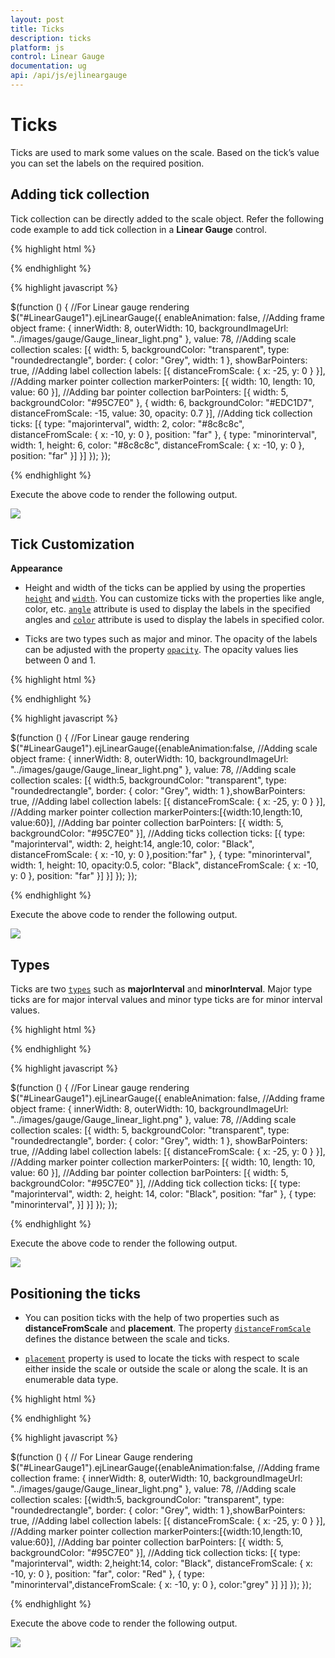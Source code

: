 ```yaml
---
layout: post
title: Ticks
description: ticks
platform: js
control: Linear Gauge
documentation: ug
api: /api/js/ejlineargauge
---
```


# Ticks

Ticks are used to mark some values on the scale. Based on the tick’s value you can set the labels on the required position.

## Adding tick collection 

Tick collection can be directly added to the scale object. Refer the following code example to add tick collection in a **Linear Gauge** control.

{% highlight html %}

<div id="LinearGauge1"></div>

{% endhighlight %}

{% highlight javascript %}

$(function () {
        //For Linear gauge rendering
        $("#LinearGauge1").ejLinearGauge({
            enableAnimation: false,
            //Adding frame object
            frame: {
                innerWidth: 8,
                outerWidth: 10,
                backgroundImageUrl: "../images/gauge/Gauge_linear_light.png"
            }, 
            value: 78,
            //Adding scale collection
            scales: [{
                width: 5,
                backgroundColor: "transparent", type: "roundedrectangle",
                border: { color: "Grey", width: 1 }, showBarPointers: true,
                //Adding label collection
                labels: [{ distanceFromScale: { x: -25, y: 0 } }],
                //Adding marker pointer collection
                markerPointers: [{ width: 10, length: 10, value: 60 }],
                //Adding bar pointer collection
                barPointers: [{ width: 5, backgroundColor: "#95C7E0" },
                {
                    width: 6, backgroundColor: "#EDC1D7",
                    distanceFromScale: -15, value: 30, opacity: 0.7
                }],
                //Adding tick collection
                ticks: [{
                    type: "majorinterval", width: 2,
                    color: "#8c8c8c", distanceFromScale: { x: -10, y: 0 }, position: "far"
                },
              {
                  type: "minorinterval", width: 1, height: 6,
                  color: "#8c8c8c", distanceFromScale: { x: -10, y: 0 }, position: "far"
              }]
            }]
        });
    });


{% endhighlight %}



Execute the above code to render the following output.

![](/js/LinearGauge/Ticks_images/Ticks_img1.png)



## Tick Customization

**Appearance**

* Height and width of the ticks can be applied by using the properties [`height`](../api/js/ejlineargauge#members:scales-ticks-height) and [`width`](../api/js/ejlineargauge#members:scales-ticks-width). You can customize ticks with the properties like angle, color, etc. [`angle`](../api/js/ejlineargauge#members:scales-ticks-angle) attribute is used to display the labels in the specified angles and [`color`](../api/js/ejlineargauge#members:scales-ticks-color) attribute is used to display the labels in specified color. 

* Ticks are two types such as major and minor. The opacity of the labels can be adjusted with the property [`opacity`](../api/js/ejlineargauge#members:scales-ticks-opacity). The opacity values lies between 0 and 1.


{% highlight html %}

<div id="LinearGauge1"></div>

{% endhighlight %}

{% highlight javascript %}


 $(function () {
        //For Linear gauge rendering
        $("#LinearGauge1").ejLinearGauge({enableAnimation:false,
            //Adding scale object
            frame: {
                innerWidth: 8,
                outerWidth: 10,
                backgroundImageUrl: "../images/gauge/Gauge_linear_light.png"
            }, 
            value: 78,
            //Adding scale collection
            scales: [{
                width:5,
                backgroundColor: "transparent", type: "roundedrectangle",
                border: { color: "Grey", width: 1 },showBarPointers: true,
                //Adding label collection
                labels: [{ distanceFromScale: { x: -25, y: 0 } }],
                //Adding marker pointer collection
                markerPointers:[{width:10,length:10, value:60}],
                //Adding bar pointer collection
                barPointers: [{ width: 5, backgroundColor: "#95C7E0" }],
                //Adding ticks collection
                ticks: [{
                    type: "majorinterval",
                  width: 2,
                  height:14,
                  angle:10,
                  color: "Black",
                    distanceFromScale: { x: -10, y: 0 },position:"far"
                },
                {
                    type: "minorinterval",
                  width: 1,
                  height: 10,
                  opacity:0.5,
                  color: "Black",
                    distanceFromScale: { x: -10, y: 0 }, position: "far"
                }]
            }]
        });
    });



{% endhighlight %}


Execute the above code to render the following output.

![](/js/LinearGauge/Ticks_images/Ticks_img2.png)

## Types

Ticks are two [`types`](../api/js/ejlineargauge#members:scales-ticks-type) such as **majorInterval** and **minorInterval**. Major type ticks are for major interval values and minor type ticks are for minor interval values.


{% highlight html %}

<div id="LinearGauge1"></div>

{% endhighlight %}

{% highlight javascript %}

 $(function () {
        //For Linear gauge rendering
        $("#LinearGauge1").ejLinearGauge({
            enableAnimation: false,
            //Adding frame object
            frame: {
                innerWidth: 8,
                outerWidth: 10,
                backgroundImageUrl: "../images/gauge/Gauge_linear_light.png"
            }, 
            value: 78,
            //Adding scale collection
            scales: [{
                width: 5,
                backgroundColor: "transparent", type: "roundedrectangle",
                border: { color: "Grey", width: 1 }, showBarPointers: true,
                //Adding label collection
                labels: [{ distanceFromScale: { x: -25, y: 0 } }],
                //Adding marker pointer collection
                markerPointers: [{ width: 10, length: 10, value: 60 }],
                //Adding bar pointer collection
                barPointers: [{ width: 5, backgroundColor: "#95C7E0" }],
                //Adding tick collection
                ticks: [{
                    type: "majorinterval", width: 2, height: 14,
                    color: "Black", position: "far"
                },
                {
                    type: "minorinterval",
                }]
            }]
        });
    });



{% endhighlight %}



Execute the above code to render the following output.



![](/js/LinearGauge/Ticks_images/Ticks_img3.png)

## Positioning the ticks

* You can position ticks with the help of two properties such as **distanceFromScale** and **placement**. The property [`distanceFromScale`](../api/js/ejlineargauge#members:scales-ticks-distancefromscale) defines the distance between the scale and ticks. 

* [`placement`](../api/js/ejlineargauge#members:scales-ticks-placement) property is used to locate the ticks with respect to scale either inside the scale or outside the scale or along the scale. It is an enumerable data type.


{% highlight html %}

<div id="LinearGauge1"></div>

{% endhighlight %}

{% highlight javascript %}

 $(function () {
        // For Linear Gauge rendering
        $("#LinearGauge1").ejLinearGauge({enableAnimation:false,
            //Adding frame collection
            frame: {
                innerWidth: 8,
                outerWidth: 10,
                backgroundImageUrl: "../images/gauge/Gauge_linear_light.png"
            }, 
            value: 78,
            //Adding scale collection
            scales: [{width:5,
                backgroundColor: "transparent", type: "roundedrectangle",
                border: { color: "Grey", width: 1 },showBarPointers: true,
                //Adding label collection
                labels: [{ distanceFromScale: { x: -25, y: 0 } }],
                //Adding marker pointer collection
                markerPointers:[{width:10,length:10, value:60}],
                //Adding bar pointer collection
                barPointers: [{ width: 5, backgroundColor: "#95C7E0" }],
                //Adding tick collection
                ticks: [{
                    type: "majorinterval", width: 2,height:14,
                    color: "Black", distanceFromScale: { x: -10, y: 0 },
                position: "far", color: "Red"
                },
                {
                    type: "minorinterval",distanceFromScale: { x: -10, y: 0 },
                    color:"grey"
                }]
            }]
        });
    });


{% endhighlight %}



Execute the above code to render the following output.



![](/js/LinearGauge/Ticks_images/Ticks_img4.png)

